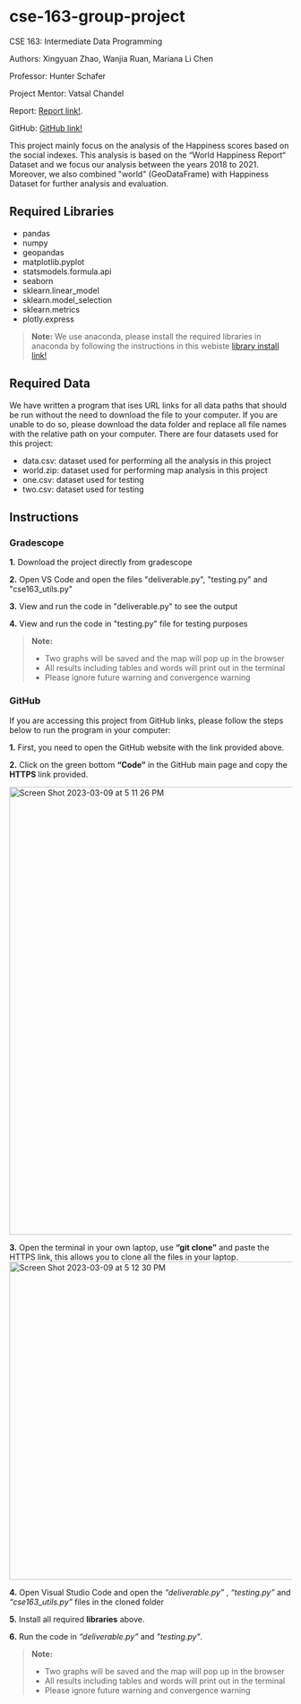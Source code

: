 # cse-163-group-project
CSE 163: Intermediate Data Programming

Authors: Xingyuan Zhao, Wanjia Ruan, Mariana Li Chen

Professor: Hunter Schafer

Project Mentor: Vatsal Chandel

Report: [Report link!](https://docs.google.com/document/d/17ACVgOa6-J6rQ4Gugefp-NY5WgWe8fu2OjDaijpfGho/edit?usp=sharing).

GitHub: [GitHub link!](https://github.com/WanjiaRuan/cse-163-group-project)

This project mainly focus on the analysis of the Happiness scores based on the social indexes. This analysis is based on the “World Happiness Report“ Dataset and we focus our analysis between the years 2018 to 2021. Moreover, we also combined "world" (GeoDataFrame) with Happiness Dataset for further analysis and evaluation. 

## Required Libraries
- pandas
- numpy
- geopandas
- matplotlib.pyplot
- statsmodels.formula.api
- seaborn
- sklearn.linear_model
- sklearn.model_selection
- sklearn.metrics
- plotly.express

> **Note:** We use anaconda, please install the required libraries in anaconda by following the instructions in this webiste
[library install link!](https://docs.anaconda.com/anaconda/user-guide/tasks/install-packages/)

## Required Data
We have written a program that ises URL links for all data paths that should be run without the need to download the file to your computer. If you are unable to do so, please download the data folder and replace all file names with the relative path on your computer. 
There are four datasets used for this project:
- data.csv: dataset used for performing all the analysis in this project
- world.zip: dataset used for performing map analysis in this project
- one.csv: dataset used for testing
- two.csv: dataset used for testing

## Instructions
### Gradescope
**1.** Download the project directly from gradescope

**2.** Open VS Code and open the files "deliverable.py", "testing.py" and "cse163_utils.py"

**3.** View and run the code in "deliverable.py" to see the output

**4.** View and run the code in  "testing.py" file for testing purposes 

>**Note:** 
> - Two graphs will be saved and the map will pop up in the browser
> - All results including tables and words will print out in the terminal
> - Please ignore future warning and convergence warning

### GitHub
If you are accessing this project from GitHub links, please follow the steps below to run the program in your computer:

**1.** First, you need to open the GitHub website with the link provided above.

**2.** Click on the green bottom **“Code”** in the GitHub main page and copy the **HTTPS** link provided.

<img width="800" alt="Screen Shot 2023-03-09 at 5 11 26 PM" src="https://user-images.githubusercontent.com/122387699/224197671-cca0695c-6eb1-41b6-9c5a-67edf9f7cf73.png">


**3.** Open the terminal in your own laptop, use **“git clone”** and paste the HTTPS link, this allows you to clone all the files in your laptop.
<img width="568" alt="Screen Shot 2023-03-09 at 5 12 30 PM" src="https://user-images.githubusercontent.com/122387699/224197766-87620f17-3cc3-4ed6-b709-c5602104911e.png">

**4.** Open Visual Studio Code and open the *“deliverable.py”* , *“testing.py”* and *“cse163_utils.py”* files in the cloned folder

**5.** Install all required **libraries** above.

**6.** Run the code in *“deliverable.py”* and *"testing.py"*.

>**Note:** 
> - Two graphs will be saved and the map will pop up in the browser
> - All results including tables and words will print out in the terminal
> - Please ignore future warning and convergence warning

